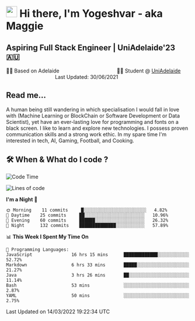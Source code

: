 <h1><img src="https://emojis.slackmojis.com/emojis/images/1531849430/4246/blob-sunglasses.gif?1531849430" width="30"/> Hi there, I'm Yogeshvar - aka Maggie</h1>

## Aspiring Full Stack Engineer | UniAdelaide'23 🇦🇺  
🏂🏻  Based on Adelaide &nbsp;&nbsp;&nbsp;&nbsp;&nbsp;&nbsp;&nbsp;&nbsp;&nbsp;&nbsp;&nbsp;&nbsp;&nbsp;&nbsp;&nbsp;&nbsp;&nbsp;&nbsp;&nbsp;&nbsp;&nbsp;&nbsp;&nbsp;&nbsp;&nbsp;&nbsp;&nbsp;&nbsp;&nbsp;&nbsp;&nbsp;&nbsp;&nbsp;&nbsp;&nbsp;&nbsp;&nbsp;&nbsp;&nbsp;👨‍💻 Student @ [UniAdelaide](https://www.adelaide.edu.au)   &nbsp;&nbsp;&nbsp;&nbsp;&nbsp;&nbsp;&nbsp;&nbsp;&nbsp;&nbsp;&nbsp;&nbsp;&nbsp;&nbsp;&nbsp;&nbsp;&nbsp;&nbsp;&nbsp;&nbsp;&nbsp;&nbsp;&nbsp;&nbsp;&nbsp;&nbsp;&nbsp;&nbsp;&nbsp;&nbsp;&nbsp;&nbsp; &nbsp;Last Updated: 30/06/2021

## Read me...

A human being still wandering in which specialisation I would fall in love with (Machine Learning or BlockChain or Software Development or Data Scientist), yet have an ever-lasting love for programming and fonts on a black screen. I like to learn and explore new technologies. I possess proven communication skills and a strong work ethic. In my spare time I'm interested in tech, AI, Gaming, Football, and Cooking.

## 🛠 When & What do I code ?  

<!--START_SECTION:waka-->
![Code Time](http://img.shields.io/badge/Code%20Time-1%2C267%20hrs%202%20mins-blue)

![Lines of code](https://img.shields.io/badge/From%20Hello%20World%20I%27ve%20Written-112%20Thousand%20lines%20of%20code-blue)

**I'm a Night 🦉** 

```text
🌞 Morning    11 commits     █░░░░░░░░░░░░░░░░░░░░░░░░   4.82% 
🌆 Daytime    25 commits     ██░░░░░░░░░░░░░░░░░░░░░░░   10.96% 
🌃 Evening    60 commits     ██████░░░░░░░░░░░░░░░░░░░   26.32% 
🌙 Night      132 commits    ██████████████░░░░░░░░░░░   57.89%

```


📊 **This Week I Spent My Time On** 

```text
💬 Programming Languages: 
JavaScript               16 hrs 15 mins      █████████████░░░░░░░░░░░░   52.72% 
Markdown                 6 hrs 33 mins       █████░░░░░░░░░░░░░░░░░░░░   21.27% 
Java                     3 hrs 26 mins       ██░░░░░░░░░░░░░░░░░░░░░░░   11.14% 
Bash                     53 mins             ░░░░░░░░░░░░░░░░░░░░░░░░░   2.87% 
YAML                     50 mins             ░░░░░░░░░░░░░░░░░░░░░░░░░   2.75%

```


 Last Updated on 14/03/2022 19:22:34 UTC
<!--END_SECTION:waka-->
